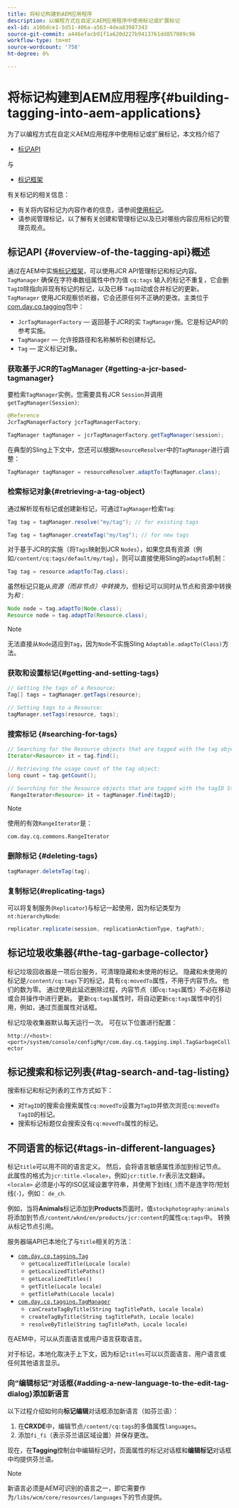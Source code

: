 ```yaml
---
title: 将标记构建到AEM应用程序
description: 以编程方式在自定义AEM应用程序中使用标记或扩展标记
exl-id: a106dce1-5d51-406a-a563-4dea83987343
source-git-commit: a446efacb91f1a620d227b9413761dd857089c96
workflow-type: tm+mt
source-wordcount: '758'
ht-degree: 0%

---
```


# 将标记构建到AEM应用程序{#building-tagging-into-aem-applications}

为了以编程方式在自定义AEM应用程序中使用标记或扩展标记，本文档介绍了

* [标记API](https://docs.adobe.com/content/help/en/experience-manager-cloud-service-javadoc/com/day/cq/tagging/package-summary.html)

与

* [标记框架](tagging-framework.md)

有关标记的相关信息：

* 有关将内容标记为内容作者的信息，请参阅[使用标记](/help/sites-cloud/authoring/features/tags.md)。
* 请参阅管理标记，以了解有关创建和管理标记以及已对哪些内容应用标记的管理员观点。

## 标记API {#overview-of-the-tagging-api}概述

通过在AEM中实施[标记框架](tagging-framework.md)，可以使用JCR API管理标记和标记内容。 `TagManager` 确保在字符串数组属性中作为值 `cq:tags` 输入的标记不重复，它会删 `TagID`除指向非现有标记的标记，以及已移 `TagID`动或合并标记的更新。`TagManager` 使用JCR观察侦听器，它会还原任何不正确的更改。主类位于[com.day.cq.tagging](https://docs.adobe.com/content/help/en/experience-manager-cloud-service-javadoc/com/day/cq/tagging/package-summary.html)包中：

* `JcrTagManagerFactory`  — 返回基于JCR的实 `TagManager`施。它是标记API的参考实施。
* `TagManager`  — 允许按路径和名称解析和创建标记。
* `Tag`  — 定义标记对象。

### 获取基于JCR的TagManager {#getting-a-jcr-based-tagmanager}

要检索`TagManager`实例，您需要具有JCR `Session`并调用`getTagManager(Session)`:

```java
@Reference
JcrTagManagerFactory jcrTagManagerFactory;

TagManager tagManager = jcrTagManagerFactory.getTagManager(session);
```

在典型的Sling上下文中，您还可以根据`ResourceResolver`中的`TagManager`进行调整：

```java
TagManager tagManager = resourceResolver.adaptTo(TagManager.class);
```

### 检索标记对象{#retrieving-a-tag-object}

通过解析现有标记或创建新标记，可通过`TagManager`检索`Tag`:

```java
Tag tag = tagManager.resolve("my/tag"); // for existing tags

Tag tag = tagManager.createTag("my/tag"); // for new tags
```

对于基于JCR的实施（将`Tags`映射到JCR `Nodes`），如果您具有资源（例如`/content/cq:tags/default/my/tag`），则可以直接使用Sling的`adaptTo`机制：

```java
Tag tag = resource.adaptTo(Tag.class);
```

虽然标记只能从&#x200B;*资源（而非节点）中转换为*，但标记可以同时从节点和资源中转换为&#x200B;*和* :

```java
Node node = tag.adaptTo(Node.class);
Resource node = tag.adaptTo(Resource.class);
```

>[!NOTE]
>
>无法直接从`Node`适应到`Tag`，因为`Node`不实施Sling `Adaptable.adaptTo(Class)`方法。

### 获取和设置标记{#getting-and-setting-tags}

```java
// Getting the tags of a Resource:
Tag[] tags = tagManager.getTags(resource);

// Setting tags to a Resource:
tagManager.setTags(resource, tags);
```

### 搜索标记 {#searching-for-tags}

```java
// Searching for the Resource objects that are tagged with the tag object:
Iterator<Resource> it = tag.find();

// Retrieving the usage count of the tag object:
long count = tag.getCount();

// Searching for the Resource objects that are tagged with the tagID String:
 RangeIterator<Resource> it = tagManager.find(tagID);
```

>[!NOTE]
>
>使用的有效`RangeIterator`是：
>
>`com.day.cq.commons.RangeIterator`

### 删除标记 {#deleting-tags}

```java
tagManager.deleteTag(tag);
```

### 复制标记{#replicating-tags}

可以将复制服务(`Replicator`)与标记一起使用，因为标记类型为`nt:hierarchyNode`:

```java
replicator.replicate(session, replicationActionType, tagPath);
```

## 标记垃圾收集器{#the-tag-garbage-collector}

标记垃圾回收器是一项后台服务，可清理隐藏和未使用的标记。 隐藏和未使用的标记是`/content/cq:tags`下的标记，具有`cq:movedTo`属性，不用于内容节点。 他们的数为零。 通过使用此延迟删除过程，内容节点（即`cq:tags`属性）不必在移动或合并操作中进行更新。 更新`cq:tags`属性时，将自动更新`cq:tags`属性中的引用，例如，通过页面属性对话框。

标记垃圾收集器默认每天运行一次。 可在以下位置进行配置：

`http://<host>:<port>/system/console/configMgr/com.day.cq.tagging.impl.TagGarbageCollector`

## 标记搜索和标记列表{#tag-search-and-tag-listing}

搜索标记和标记列表的工作方式如下：

* 对`TagID`的搜索会搜索属性`cq:movedTo`设置为`TagID`并依次浏览`cq:movedTo` `TagID`的标记。
* 搜索标记标题仅会搜索没有`cq:movedTo`属性的标记。

## 不同语言的标记{#tags-in-different-languages}

标记`title`可以用不同的语言定义。 然后，会将语言敏感属性添加到标记节点。 此属性的格式为`jcr:title.<locale>`，例如`jcr:title.fr`表示法文翻译。 `<locale>` 必须是小写的ISO区域设置字符串，并使用下划线(`_`)而不是连字符/短划线(`-`)，例如： `de_ch`.

例如，当将&#x200B;**Animals**&#x200B;标记添加到&#x200B;**Products**&#x200B;页面时，值`stockphotography:animals`将添加到节点`/content/wknd/en/products/jcr:content`的属性`cq:tags`中。 转换从标记节点引用。

服务器端API已本地化了与`title`相关的方法：

* [`com.day.cq.tagging.Tag`](https://docs.adobe.com/content/help/en/experience-manager-cloud-service-javadoc/com/day/cq/tagging/Tag.html)
   * `getLocalizedTitle(Locale locale)`
   * `getLocalizedTitlePaths()`
   * `getLocalizedTitles()`
   * `getTitle(Locale locale)`
   * `getTitlePath(Locale locale)`
* [`com.day.cq.tagging.TagManager`](https://docs.adobe.com/content/help/en/experience-manager-cloud-service-javadoc/com/day/cq/tagging/TagManager.html)
   * `canCreateTagByTitle(String tagTitlePath, Locale locale)`
   * `createTagByTitle(String tagTitlePath, Locale locale)`
   * `resolveByTitle(String tagTitlePath, Locale locale)`

在AEM中，可以从页面语言或用户语言获取语言。

对于标记，本地化取决于上下文，因为标记`titles`可以以页面语言、用户语言或任何其他语言显示。

### 向“编辑标记”对话框{#adding-a-new-language-to-the-edit-tag-dialog}添加新语言

以下过程介绍如何向&#x200B;**标记编辑**&#x200B;对话框添加新语言（如芬兰语）：

1. 在&#x200B;**CRXDE**&#x200B;中，编辑节点`/content/cq:tags`的多值属性`languages`。
1. 添加`fi_fi`（表示芬兰语区域设置）并保存更改。

现在，在&#x200B;**Tagging**&#x200B;控制台中编辑标记时，页面属性的标记对话框和&#x200B;**编辑标记**&#x200B;对话框中均提供芬兰语。

>[!NOTE]
>
>新语言必须是AEM可识别的语言之一，即它需要作为`/libs/wcm/core/resources/languages`下的节点提供。
